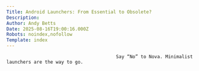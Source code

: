```yaml
---
Title: Android Launchers: From Essential to Obsolete?
Description: 
Author: Andy Betts
Date: 2025-08-16T19:00:16.000Z
Robots: noindex,nofollow
Template: index
---
```


                                            Say “No” to Nova. Minimalist launchers are the way to go.
                                        